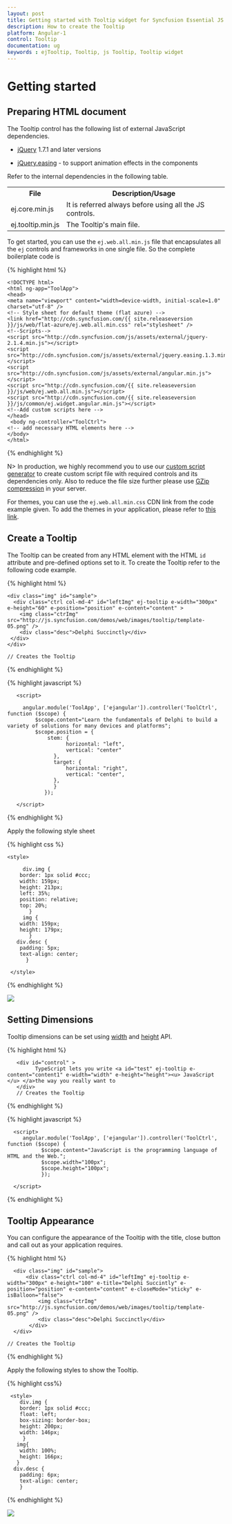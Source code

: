 ```yaml
---
layout: post
title: Getting started with Tooltip widget for Syncfusion Essential JS
description: How to create the Tooltip
platform: Angular-1
control: Tooltip
documentation: ug
keywords : ejTooltip, Tooltip, js Tooltip, Tooltip widget
---
```

# Getting started

## Preparing HTML document

The Tooltip control has the following list of external JavaScript dependencies. 

* [jQuery](http://jquery.com/) 1.7.1 and later versions

* [jQuery.easing](http://gsgd.co.uk/sandbox/jquery/easing/) - to support animation effects in the components

Refer to the internal dependencies in the following table.

<table>
<tr>
<th>
File                                </th><th>
Description/Usage</th></tr>
<tr>
<td>
ej.core.min.js</td><td>
It is referred always before using all the JS controls.</td></tr>
<tr>
<td>
ej.tooltip.min.js</td><td>
The Tooltip's main file.</td></tr>
</table>

To get started, you can use the `ej.web.all.min.js` file that encapsulates all the `ej` controls and frameworks in one single file. So the complete boilerplate code is

{% highlight html %}

    <!DOCTYPE html>
    <html ng-app="ToolApp">
    <head>
    <meta name="viewport" content="width=device-width, initial-scale=1.0" charset="utf-8" />
    <!-- Style sheet for default theme (flat azure) -->
    <link href="http://cdn.syncfusion.com/{{ site.releaseversion }}/js/web/flat-azure/ej.web.all.min.css" rel="stylesheet" />
    <!--Scripts-->
    <script src="http://cdn.syncfusion.com/js/assets/external/jquery-2.1.4.min.js"></script>
    <script src="http://cdn.syncfusion.com/js/assets/external/jquery.easing.1.3.min.js"> </script>
	<script src="http://cdn.syncfusion.com/js/assets/external/angular.min.js"></script>
    <script src="http://cdn.syncfusion.com/{{ site.releaseversion }}/js/web/ej.web.all.min.js"></script>
	<script src="http://cdn.syncfusion.com/{{ site.releaseversion }}/js/common/ej.widget.angular.min.js"></script>
    <!--Add custom scripts here -->
    </head>
     <body ng-controller="ToolCtrl">
    <!-- add necessary HTML elements here -->
    </body>
    </html>

{% endhighlight %}


N> In production, we highly recommend you to use our [custom script generator](http://helpjs.syncfusion.com/js/include-only-the-needed-widgets)  to create custom script file with required controls and its dependencies only. Also to reduce the file size further please use [GZip compression](https://developers.google.com/web/fundamentals/performance/optimizing-content-efficiency/optimize-encoding-and-transfer?hl=en) in your server.

For themes, you can use the `ej.web.all.min.css` CDN link from the code example given. To add the themes in your application, please refer to [this link](http://help.syncfusion.com/js/theming-in-essential-javascript-components).

## Create a Tooltip

The Tooltip can be created from any HTML element with the HTML `id` attribute and pre-defined options set to it. To create the Tooltip  refer to the following code example.

{% highlight html %}
 
    <div class="img" id="sample">
      <div class="ctrl col-md-4" id="leftImg" ej-tooltip e-width="300px" e-height="60" e-position="position" e-content="content" >
        <img class="ctrImg" src="http://js.syncfusion.com/demos/web/images/tooltip/template-05.png" />
        <div class="desc">Delphi Succinctly</div>
     </div>
    </div>

    // Creates the Tooltip

{% endhighlight %}

{% highlight javascript %}

       <script>

         angular.module('ToolApp', ['ejangular']).controller('ToolCtrl', function ($scope) {
             $scope.content="Learn the fundamentals of Delphi to build a variety of solutions for many devices and platforms";
	         $scope.position = {
                 stem: {
                       horizontal: "left",
                       vertical: "center"
                   },
                   target: {
                       horizontal: "right",
                       vertical: "center",
                   },
				   }
            	});
    
       </script>
 
{% endhighlight %}

Apply the following style sheet

{% highlight css %}

    <style>

         div.img {
        border: 1px solid #ccc;
        width: 159px;
        height: 213px;
        left: 35%;
        position: relative;
        top: 20%;
           }	
         img {
        width: 159px;
        height: 179px;
           }
       div.desc {
        padding: 5px;
        text-align: center;
          }
	
     </style>
    
{% endhighlight %}

![](Getting-Started_images/Getting-Started_img1.jpeg)

## Setting Dimensions

Tooltip dimensions can be set using [width](http://help.syncfusion.com/js/api/ejtooltip#members:width) and [height](http://help.syncfusion.com/js/api/ejtooltip#members:height) API.

{% highlight html %}
 
       <div id="control" >
             TypeScript lets you write <a id="test" ej-tooltip e-content="content1" e-width="width" e-height="height"><u> JavaScript </u> </a>the way you really want to
       </div> 
       // Creates the Tooltip

{% endhighlight %}

{% highlight javascript %}
      
      <script>
         angular.module('ToolApp', ['ejangular']).controller('ToolCtrl', function ($scope) {
	           $scope.content="JavaScript is the programming language of HTML and the Web.";
	           $scope.width="100px";
	           $scope.height="100px";
			   });
	
      </script>
    
{% endhighlight %}

## Tooltip Appearance 

You can configure the appearance of the Tooltip with the title, close button and call out as your application requires.

{% highlight html %}
 
      <div class="img" id="sample">
          <div class="ctrl col-md-4" id="leftImg" ej-tooltip e-width="300px" e-height="100" e-title="Delphi Succintly" e-position="position" e-content="content" e-closeMode="sticky" e-isBalloon="false">
              <img class="ctrImg" src="http://js.syncfusion.com/demos/web/images/tooltip/template-05.png" />
              <div class="desc">Delphi Succinctly</div>
           </div>
      </div>

    // Creates the Tooltip

{% endhighlight %}

Apply the following styles to show the Tooltip.

{% highlight css%}

     <style>
        div.img {
        border: 1px solid #ccc;
        float: left;
        box-sizing: border-box;
        height: 200px;
        width: 146px;
         }
       img{
        width: 100%;
        height: 166px;
       }
      div.desc {
        padding: 6px;
        text-align: center;
        }

</style>
    
{% endhighlight %}

![](Getting-Started_images/Getting-Started_img2.jpeg)

